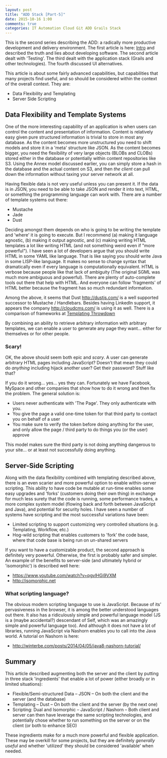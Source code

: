 ```yaml
---
layout: post
title: "ADD Stack [Part-5]"
date: 2015-10-16 1:00
comments: true
categories: IT Automation Cloud Git ADD Grails Stack
---
```


This is the second series describing the ADD: a radically more productive development and delivery environment.  The
first article is here: [Intro](/blog/addstack-1/) and described the truth and lies about developing software.
The second article dealt with 'Testing'.  The third dealt with the application stack (Grails and other technologies).
The fourth discussed UI alternatives.

This article is about some fairly advanced capabilities, but capabilities that many projects find useful,
and so should be considered within the context of the overall context.  They are:

   * Data Flexibility and Templating
   * Server Side Scripting


## Data Flexibility and Template Systems

One of the more interesting capability of an application is when users can control the content and presentation
of information.  Content is relatively easy given pure structured information is trivial to store in most
any database.  As the content becomes more unstructured you need to shift models and store it in a 'meta'
structure like JSON.  As the content becomes bigger, you need the flexibility of very large objects (BLOBs and CLOBs)
stored either in the database or potentially within content repositories like S3.  Using the Annex model
discussed earlier, you can simply store a hash in the database and the actual content on S3, and then
_the client_ can pull down the information without taxing your server network at all.

Having flexible data is not very useful unless you can present it.  If the data is in JSON, you need to
be able to take JSON and render it into text, HTML, or something the programming language can work with.
There are a number of template systems out there:

   * Mustache
   * Jade
   * Dust

<!--more-->

Deciding amongst them depends on who is going to be writing the template and 'where' it is
going to execute.  But I recommend (a) making it language agnostic, (b) making it output agnostic,
and (c) making writing HTML templates a lot like writing HTML (and not something weird even if "more
powerful").  I have seen a lot of developers argue that you should write HTML in some YAML like language.
That is like saying you should write Java in some LISP-like language.  It makes no sense to change
syntax that dramatically even if every language is computationally equivalent.  HTML is verbose
because people like that lack of ambiguity (The original SGML was much more ambiguous and powerful).
There are plenty of auto-complete tools out there that help with HTML.  And everyone can follow
'fragments' of HTML better because the fragment has so much redundant information.

Among the above, it seems that Dust <http://dustjs.com/> is a well supported successor to Mustache / Handlebars.
Besides having LinkedIn support, it appears the company <http://cloudcms.com/> is using it as well.  There is
a comparison of frameworks at [Templating Throwdown](https://engineering.linkedin.com/frontend/client-side-templating-throwdown-mustache-handlebars-dustjs-and-more)

By combining an ability to retrieve arbitrary information with arbitrary templates, we can enable
a user to generate any page they want... either for themselves or for other people.

### Scary!

OK, the above should seem both epic and _scary_.  A user can generate arbitrary HTML pages
including JavaScript?  Doesn't that mean they could do _anything_ including hijack another user?  Get
their password?  Stuff like that?

If you do it wrong... yes... yes they can.  Fortunately we have Facebook, MySpace and other companies that
show how to do it wrong and then fix the problem.  The general solution is:

  * Users never authenticate with 'The Page'.  They only authenticate with you.
  * You give the page a valid one-time token for that third party to contact you on behalf of a user
  * You make sure to verify the token before doing anything for the user, and only allow the page / third party to do things you (or the user) approve

This model makes sure the third party is not doing anything dangerous to your site...
or at least not successfully doing anything.

## Server-Side Scripting

Along with the data flexibility combined with templating described above, there is an even scarier and more powerful
option to enable within-server scripting.  This ability to have code be mutable at run-time enables some easy upgrades
and 'forks' (customers doing their own thing) in exchange for much less surety that the code is running, some performance
trades, a more complex system model (flowing back and forth between JavaScript and Java), and potential for security
holes.  I have seen a number of systems have scripting and the most successful variations have been:

  * Limited scripting to support customizing very controlled situations (e.g. Templating, Workflow, etc.)
  * Hog-wild scripting that enables customers to 'fork' the code base, where that code base is being run on un-shared servers

If you want to have a customizable product, the second approach is definitely very powerful.  Otherwise, the first is probably
safer and simpler.  An example of the benefits to server-side (and ultimately hybrid or 'isomorphic') is described well here:

   * <https://www.youtube.com/watch?v=pgvlHGi9VXM>
   * <http://isomorphic.net>


### What scripting language?

The obvious modern scripting language to use is JavaScript.  Because of its' pervasiveness in the browser, it is among
the better understood languages out there.  It also has a ridiculously simple and powerful language model (JS is a
(maybe accidental?) descendant of Self, which was an amazingly simple and powerful language too).  And although it does
not have a lot of libraries, running JavaScript via Nashorn enables you to call into the Java world.  A tutorial on
Nashorn is here:

  * <http://winterbe.com/posts/2014/04/05/java8-nashorn-tutorial/>

## Summary

This article described augmenting both the server and the client by putting in three stack
'ingredients' that enable a lot of power (either broadly or in limited situations):

  * Flexible/Semi-structured Data – JSON – On both the client and the server (and the database)
  * Templating – Dust – On both the client and the server (by the next one)
  * Scripting: Dual and Isomorphic – JavaScript / Nashorn – Both client and server can then have leverage the same scripting technologies, and potentially chose whether to run something on the server or on the client (or both to enhance SEO)

These ingredients make for a much more powerful and flexible application.  These may be overkill for some projects, but
 they are definitely _generally useful_ and whether 'utilized' they should be considered 'available' when needed.




